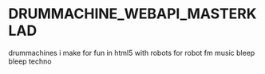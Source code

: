 # DRUMMACHINE_WEBAPI_MASTERKLAD
drummachines i make for fun in html5 with robots for robot fm music bleep bleep techno
